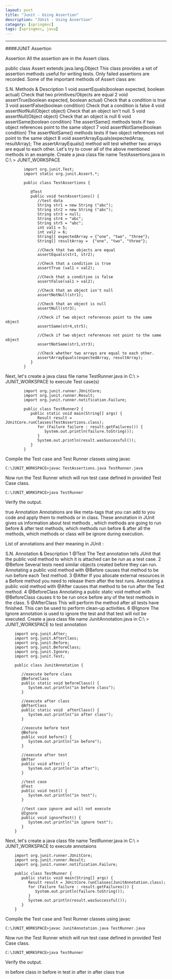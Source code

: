 ```yaml
---
layout: post
title: "Junit - Using Assertion"
description: "JUnit - Using Assertion"
category: [springmvc]
tags: [springmvc, java]
---
```


---------------------------------------

####JUNIT Assertion

Assertion
All the assertion are in the Assert class.

public class Assert extends java.lang.Object
This class provides a set of assertion methods useful for writing tests. Only failed assertions are recorded. Some of the important methods of Assert class are:

S.N.    Methods & Description
1   void assertEquals(boolean expected, boolean actual)
Check that two primitives/Objects are equal
2   void assertTrue(boolean expected, boolean actual)
Check that a condition is true
3   void assertFalse(boolean condition)
Check that a condition is false
4   void assertNotNull(Object object)
Check that an object isn't null.
5   void assertNull(Object object)
Check that an object is null
6   void assertSame(boolean condition)
The assertSame() methods tests if two object references point to the same object
7   void assertNotSame(boolean condition)
The assertNotSame() methods tests if two object references not point to the same object
8   void assertArrayEquals(expectedArray, resultArray);
The assertArrayEquals() method will test whether two arrays are equal to each other.
Let's try to cover all of the above mentioned methods in an example. Create a java class file name TestAssertions.java in C:\ > JUNIT_WORKSPACE

            import org.junit.Test;
            import static org.junit.Assert.*;

            public class TestAssertions {

               @Test
               public void testAssertions() {
                  //test data
                  String str1 = new String ("abc");
                  String str2 = new String ("abc");
                  String str3 = null;
                  String str4 = "abc";
                  String str5 = "abc";
                  int val1 = 5;
                  int val2 = 6;
                  String[] expectedArray = {"one", "two", "three"};
                  String[] resultArray =  {"one", "two", "three"};

                  //Check that two objects are equal
                  assertEquals(str1, str2);

                  //Check that a condition is true
                  assertTrue (val1 < val2);

                  //Check that a condition is false
                  assertFalse(val1 > val2);

                  //Check that an object isn't null
                  assertNotNull(str1);

                  //Check that an object is null
                  assertNull(str3);

                  //Check if two object references point to the same object
                  assertSame(str4,str5);

                  //Check if two object references not point to the same object
                  assertNotSame(str1,str3);

                  //Check whether two arrays are equal to each other.
                  assertArrayEquals(expectedArray, resultArray);
               }
            }

Next, let's create a java class file name TestRunner.java in C:\ > JUNIT_WORKSPACE to execute Test case(s)

            import org.junit.runner.JUnitCore;
            import org.junit.runner.Result;
            import org.junit.runner.notification.Failure;

            public class TestRunner2 {
               public static void main(String[] args) {
                  Result result = JUnitCore.runClasses(TestAssertions.class);
                  for (Failure failure : result.getFailures()) {
                     System.out.println(failure.toString());
                  }
                  System.out.println(result.wasSuccessful());
               }
            }

Compile the Test case and Test Runner classes using javac

````C:\JUNIT_WORKSPACE>javac TestAssertions.java TestRunner.java````

Now run the Test Runner which will run test case defined in provided Test Case class.

````C:\JUNIT_WORKSPACE>java TestRunner````

Verify the output.

true
Annotation
Annotations are like meta-tags that you can add to you code and apply them to methods or in class. These annotation in JUnit gives us information about test methods , which methods are going to run before & after test methods, which methods run before & after all the methods, which methods or class will be ignore during execution.

List of annotations and their meaning in JUnit :

S.N.    Annotation & Description
1   @Test
The Test annotation tells JUnit that the public void method to which it is attached can be run as a test case.
2   @Before
Several tests need similar objects created before they can run. Annotating a public void method with @Before causes that method to be run before each Test method.
3   @After
If you allocate external resources in a Before method you need to release them after the test runs. Annotating a public void method with @After causes that method to be run after the Test method.
4   @BeforeClass
Annotating a public static void method with @BeforeClass causes it to be run once before any of the test methods in the class.
5   @AfterClass
This will perform the method after all tests have finished. This can be used to perform clean-up activities.
6   @Ignore
The Ignore annotation is used to ignore the test and that test will not be executed.
Create a java class file name JunitAnnotation.java in C:\ > JUNIT_WORKSPACE to test annotation

        import org.junit.After;
        import org.junit.AfterClass;
        import org.junit.Before;
        import org.junit.BeforeClass;
        import org.junit.Ignore;
        import org.junit.Test;

        public class JunitAnnotation {

           //execute before class
           @BeforeClass
           public static void beforeClass() {
              System.out.println("in before class");
           }

           //execute after class
           @AfterClass
           public static void  afterClass() {
              System.out.println("in after class");
           }

           //execute before test
           @Before
           public void before() {
              System.out.println("in before");
           }

           //execute after test
           @After
           public void after() {
              System.out.println("in after");
           }

           //test case
           @Test
           public void test() {
              System.out.println("in test");
           }

           //test case ignore and will not execute
           @Ignore
           public void ignoreTest() {
              System.out.println("in ignore test");
           }
        }

Next, let's create a java class file name TestRunner.java in C:\ > JUNIT_WORKSPACE to execute annotaions

        import org.junit.runner.JUnitCore;
        import org.junit.runner.Result;
        import org.junit.runner.notification.Failure;

        public class TestRunner {
           public static void main(String[] args) {
              Result result = JUnitCore.runClasses(JunitAnnotation.class);
              for (Failure failure : result.getFailures()) {
                 System.out.println(failure.toString());
              }
              System.out.println(result.wasSuccessful());
           }
        }

Compile the Test case and Test Runner classes using javac

````C:\JUNIT_WORKSPACE>javac JunitAnnotation.java TestRunner.java````

Now run the Test Runner which will run test case defined in provided Test Case class.

````C:\JUNIT_WORKSPACE>java TestRunner````

Verify the output.

in before class
in before
in test
in after
in after class
true


